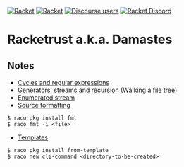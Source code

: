 [![Racket](https://img.shields.io/badge/-Made%20with%20Racket-darkred?logo=racket)](https://racket-lang.org)
[![Racket](https://img.shields.io/badge/-Made%20with%20Racket%20Templates-lightgrey?logo=racket)](https://github.com/racket-templates)
[![Discourse users](https://img.shields.io/discourse/users?label=Discuss%20on%20Racket%20Discourse&logo=racket&server=https%3A%2F%2Fracket.discourse.group)](https://racket.discourse.group/t/racket-templates-project/156?u=spdegabrielle)
[![Racket Discord](https://img.shields.io/discord/571040468092321801?label=Chat%20on%20Racket%20Discord&logo=racket)](https://discord.gg/6Zq8sH5)

# Racketrust a.k.a. Damastes

## Notes

- [Cycles and regular expressions](https://racket.discourse.group/t/break-out-of-the-cycle-whats-the-racket-way-alternative/2814)
- [Generators, streams and recursion](https://racket.discourse.group/t/walking-a-file-tree-as-a-study-in-recursive-generators/2787) (Walking a file tree)
- [Enumerated stream](https://racket.discourse.group/t/enumerated-stream/2790)
- [Source formatting](https://github.com/sorawee/fmt)

```
$ raco pkg install fmt
$ raco fmt -i <file>
```

- [Templates](https://github.com/racket-templates)

```
$ raco pkg install from-template
$ raco new cli-command <directory-to-be-created>
```
